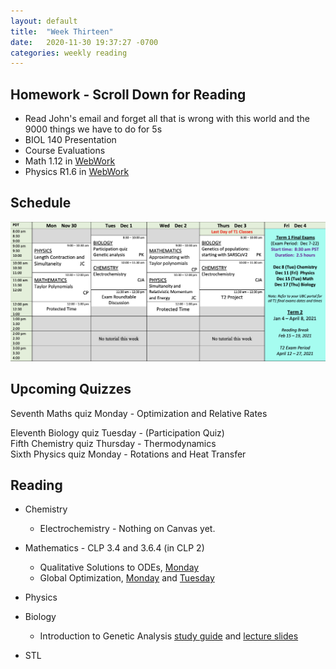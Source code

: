 ```yaml
---
layout: default
title:  "Week Thirteen"
date:   2020-11-30 19:37:27 -0700
categories: weekly reading
---
```


## Homework - Scroll Down for Reading
- Read John's email and forget all that is wrong with this world and the 9000 things we have to do for 5s
- BIOL 140 Presentation
- Course Evaluations
- Math 1.12 in [WebWork](https://webwork.elearning.ubc.ca/webwork2/2020W1-2_SCIE_010_001/)
- Physics R1.6 in [WebWork](https://webwork.elearning.ubc.ca/webwork2/2020W1-2_SCIE_010_001/)

## Schedule

![Week Thirteen Schedule](/assets/w13schedule.png)

## Upcoming Quizzes

Seventh Maths quiz Monday - Optimization and Relative Rates   
<!-- Third Maths test Tuesday - Increasing and decreasing functions and critical points      -->
Eleventh Biology quiz Tuesday - (Participation Quiz)   
Fifth Chemistry quiz Thursday - Thermodynamics   
Sixth Physics quiz Monday - Rotations and Heat Transfer   

## Reading

- Chemistry
	- Electrochemistry - Nothing on Canvas yet.
	
- Mathematics - <!-- 7 on [Active Calculus](https://activecalculus.org/) and -->CLP 3.4 and 3.6.4 (in CLP 2)
	- Qualitative Solutions to ODEs, [Monday](https://canvas.ubc.ca/courses/62921/files/11364347/download?wrap=1)
	- Global Optimization, [Monday](https://canvas.ubc.ca/courses/62921/files/11355146/download?wrap=1) and [Tuesday](https://canvas.ubc.ca/courses/62921/files/11386155/download?wrap=1)

- Physics <!-- - [Rotations on WebWork](https://webwork.elearning.ubc.ca/webwork2/2020W1-2_SCIE_010_001/) --><!--  - Open Stax 2 [1.6](https://openstax.org/books/university-physics-volume-2/pages/1-6-mechanisms-of-heat-transfer) --><!-- Frames of Reference [Worksheet](https://canvas.ubc.ca/courses/62922/files/11317297/download?wrap=1) -->


- Biology
	- Introduction to Genetic Analysis [study guide](https://canvas.ubc.ca/courses/62806/files/11139317/download?wrap=1) and [lecture slides](https://canvas.ubc.ca/courses/62806/files/11248243/download?wrap=1)

- STL
